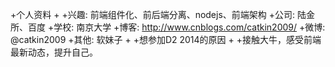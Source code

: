 +个人资料
+
+兴趣: 前端组件化、前后端分离、nodejs、前端架构
+公司: 陆金所、百度
+学校: 南京大学
+博客: http://www.cnblogs.com/catkin2009/
+微博: @catkin2009
+其他: 软妹子
+
+想参加D2 2014的原因
+
+接触大牛，感受前端最新动态，提升自己。
